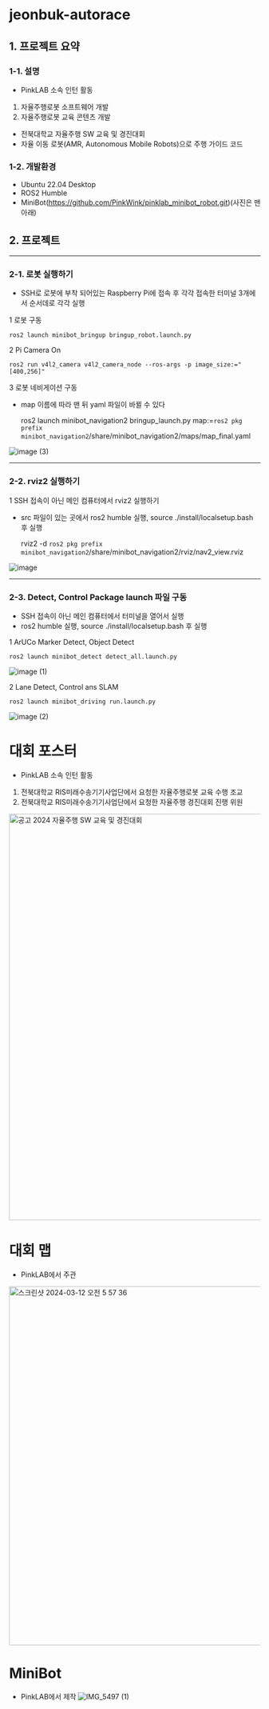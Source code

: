 # jeonbuk-autorace

## 1. 프로젝트 요약
### 1-1. 설명
- PinkLAB 소속 인턴 활동
1. 자율주행로봇 소프트웨어 개발
2. 자율주행로봇 교육 콘텐츠 개발
- 전북대학교 자율주행 SW 교육 및 경진대회 
- 자율 이동 로봇(AMR, Autonomous Mobile Robots)으로 주행 가이드 코드

### 1-2. 개발환경
- Ubuntu 22.04 Desktop
- ROS2 Humble
- MiniBot(https://github.com/PinkWink/pinklab_minibot_robot.git)(사진은 맨 아래)

## 2. 프로젝트 
---
### 2-1. 로봇 실행하기
- SSH로 로봇에 부착 되어있는 Raspberry Pi에 접속 후 각각 접속한 터미널 3개에서 순서데로 각각 실행

1 로봇 구동

    ros2 launch minibot_bringup bringup_robot.launch.py

2 Pi Camera On

    ros2 run v4l2_camera v4l2_camera_node --ros-args -p image_size:="[400,256]"

3 로봇 네비게이션 구동 
- map 이름에 따라 맨 뒤 yaml 파일이 바뀔 수 있다

    ros2 launch minibot_navigation2 bringup_launch.py map:=`ros2 pkg prefix minibot_navigation2`/share/minibot_navigation2/maps/map_final.yaml

![image (3)](https://github.com/VampireDeer/jeonbuk-autorace/assets/132260442/6c8ee2fc-8542-4df5-8b76-57c4fcf786fa)

---
### 2-2. rviz2 실행하기

1 SSH 접속이 아닌 메인 컴퓨터에서 rviz2 실행하기 
- src 파일이 있는 곳에서 ros2 humble 실행, source ./install/localsetup.bash 후 실행
  
    rviz2 -d `ros2 pkg prefix minibot_navigation2`/share/minibot_navigation2/rviz/nav2_view.rviz 

![image](https://github.com/VampireDeer/jeonbuk-autorace/assets/132260442/8689ea7e-6653-47be-adc7-1abc01619154)

---
### 2-3. Detect, Control Package launch 파일 구동

- SSH 접속이 아닌 메인 컴퓨터에서 터미널을 열어서 실행
- ros2 humble 실행, source ./install/localsetup.bash 후 실행

1 ArUCo Marker Detect, Object Detect 

    ros2 launch minibot_detect detect_all.launch.py

![image (1)](https://github.com/VampireDeer/jeonbuk-autorace/assets/132260442/acc227c0-bf41-4a0c-a9ca-be6b41e9547c)

2 Lane Detect, Control ans SLAM

    ros2 launch minibot_driving run.launch.py

![image (2)](https://github.com/VampireDeer/jeonbuk-autorace/assets/132260442/41d686ed-cad9-4727-8b5c-982e42dd832a)


# 대회 포스터
- PinkLAB 소속 인턴 활동
1. 전북대학교 RIS미래수송기기사업단에서 요청한 자율주행로봇 교육 수행 조교
2. 전북대학교 RIS미래수송기기사업단에서 요청한 자율주행 경진대회 진행 위원

<img width="813" alt="공고  2024 자율주행 SW 교육 및 경진대회" src="https://github.com/VampireDeer/jeonbuk-autorace/assets/132260442/070515f4-b086-472c-98da-3f7df5dd3a8b">

# 대회 맵
- PinkLAB에서 주관
<img width="718" alt="스크린샷 2024-03-12 오전 5 57 36" src="https://github.com/VampireDeer/jeonbuk-autorace/assets/132260442/4d0e2e76-ace1-4388-919b-b755448e7f31">

# MiniBot 
- PinkLAB에서 제작
![IMG_5497 (1)](https://github.com/VampireDeer/jeonbuk-autorace/assets/132260442/e3f2d81e-0050-4123-b0cd-d2ffd4943d88)

